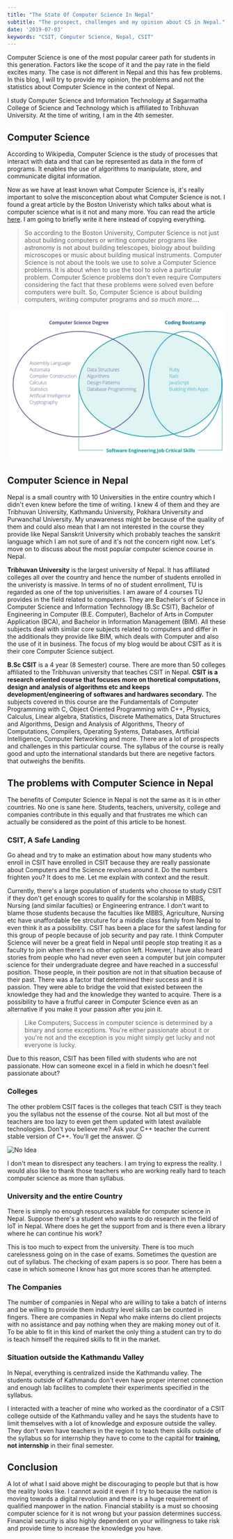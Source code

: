 ```yaml
---
title: "The State Of Computer Science In Nepal"
subtitle: "The prospect, challenges and my opinion about CS in Nepal."
date: '2019-07-03'
keywords: "CSIT, Computer Science, Nepal, CSIT"
---
```


Computer Science is one of the most popular career path for students in this generation. Factors like the scope of it and the pay rate in the field excites many. The case is not different in Nepal and this has few problems. In this blog, I will try to provide my opinion, the problems and not the statistics about Computer Science in the context of Nepal.

I study Computer Science and Information Technology at Sagarmatha College of Science and Technology which is affiliated to Tribhuvan University. At the time of writing, I am in the 4th semester. 

## Computer Science
According to Wikipedia, Computer Science is the study of processes that interact with data and that can be represented as data in the form of programs. It enables the use of algorithms to manipulate, store, and communicate digital information.

Now as we have at least known what Computer Science is, it's really important to solve the misconception about what Computer Science is not. I found a great article by the Boston Univeristy which talks about what is computer science what is it not and many more. You can read the article <a href='https://www.cs.bu.edu/AboutCS/WhatIsCS.pdf' target='_blank'>here</a>. I am going to briefly write it here instead of copying everything. 

>So according to the Boston University, Computer Science is not just about building computers or writing computer programs like astronomy is not about building telescopes, biology about building microscopes or music about building musical instruments. Computer Science is not about the tools we use to solve a Computer Science problems. It is about when to use the tool to solve a particular problem. Computer Science problems don't even require Computers considering the fact that these problems were solved even before computers were built. So, Computer Science is about building computers, writing computer programs and _so much more_....

![Computer Science](./images/cs.png)

## Computer Science in Nepal
Nepal is a small country with 10 Universities in the entire country which I didn't even knew before the time of writing. I knew 4 of them and they are Tribhuvan University, Kathmandu University, Pokhara University and Purwanchal University. My unawareness might be because of the quality of them and could also mean that I am not interested in the course they provide like Nepal Sanskrit University which probably teaches the sanskrit language which I am not sure of and it's not the concern right now. Let's move on to discuss about the most popular computer science course in Nepal.

**Tribhuvan University** is the largest university of Nepal. It has affiliated colleges all over the country and hence the number of students enrolled in the univeristy is massive. In terms of no of student enrollment, TU is regarded as one of the top univerisities. I am aware of 4 courses TU provides in the field related to computers. They are Bachelor's of Science in Computer Science and Information Technology (B.Sc CSIT), Bachelor of Engineering in Computer (B.E. Computer), Bachelor of Arts in Computer Application (BCA), and Bachelor in Information Management (BIM). All these subjects deal with similar core subjects related to computers and differ in the additionals they provide like BIM, which deals with Computer and also the use of it in business. The focus of my blog would be about CSIT as it is their core Computer Science subject.

**B.Sc CSIT** is a 4 year (8 Semester) course. There are more than 50 colleges affiliated to the Tribhuvan university that teaches CSIT in Nepal. **CSIT is a research oriented course that focuses more on thoretical computations, design and analysis of algorithms etc and keeps development/engineering of softwares and hardwares secondary.** The subjects covered in this course are the Fundamentals of Computer Programming with C, Object Oriented Programming with C++, Physics, Calculus, Linear algebra, Statistics, Discrete Mathematics, Data Structures and Algorithms, Design and Analysis of Algorithms, Theory of Computations, Compilers, Operating Systems, Databases, Artificial Intelligence, Computer Networking and more. There are a lot of prospects and challenges in this particular course. The syllabus of the course is really good and upto the international standards but there are negetive factors that outweighs the benifits.

## The problems with Computer Science in Nepal
The benefits of Computer Science in Nepal is not the same as it is in other countries. No one is sane here. Students, teachers, university, college and companies contribute in this equally and that frustrates me which can actually be considered as the point of this article to be honest.

### CSIT, A Safe Landing
Go ahead and try to make an estimation about how many students who enroll in CSIT have enrolled in CSIT because they are really passionate about Computers and the Science revolves around it. Do the numbers frighten you? It does to me. Let me explain with context and the result.

Currently, there's a large population of students who choose to study CSIT if they don't get enough scores to qualify for the scolarship in MBBS, Nursing (and similar faculties) or Engineering entrance. I don't want to blame those students because the faculties like MBBS, Agriculture, Nursing etc have unaffordable fee strcuture for a middle class family from Nepal to even think it as a possibility. CSIT has been a place for the safest landing for this group of people because of job security and pay rate. I think Computer Science will never be a great field in Nepal until people stop treating it as a faculty to join when there's no other option left. However, I have also heard stories from people who had never even seen a computer but join computer science for their undergraduate degree and have reached in a successful position. Those people, in their position are not in that situation because of their past. There was a factor that determined their success and it is passion. They were able to bridge the void that existed between the knowledge they had and the knowledge they wanted to acquire. There is a possibility to have a frutful career in Computer Science even as an alternative if you make it your passion after you join it.

>Like Computers, Success in computer science is determined by a binary and some exceptions. You're either passionate about it or you're not and the exception is you might simply get lucky and not everyone is lucky.

Due to this reason, CSIT has been filled with students who are not passionate. How can someone excel in a field in which he doesn't feel passionate about?

### Colleges
The other problem CSIT faces is the colleges that teach CSIT is they teach you the syllabus not the essense of the course. Not all but most of the teachers are too lazy to even get them updated with latest available technologies. Don't you believe me? Ask your C++ teacher the current stable version of C++. You'll get the answer. 😉

![No Idea](https://media.giphy.com/media/bPTXcJiIzzWz6/giphy.gif)

I don't mean to disrespect any teachers. I am trying to express the reality. I would also like to thank those teachers who are working really hard to teach computer science as more than syllabus. 

### University and the entire Country
There is simply no enough resources available for computer science in Nepal. Suppose there's a student who wants to do research in the field of IoT in Nepal. Where does he get the support from and is there even a library where he can continue his work?

This is too much to expect from the university. There is too much carelessness going on in the case of exams. Sometimes the question are out of syllabus. The checking of exam papers is so poor. There has been a case in which someone I know has got more scores than he attempted.

### The Companies
The number of companies in Nepal who are willing to take a batch of interns and be willing to provide them industry level skills can be counted in fingers. There are companies in Nepal who make interns do client projects with no assistance and pay nothing when they are making money out of it. To be able to fit in this kind of market the only thing a student can try to do is teach himself the required skills to fit in the market.

### Situation outside the Kathmandu Valley
In Nepal, everything is centralized inside the Kathmandu valley. The students outside of Kathmandu don't even have proper internet connection and enough lab facilites to complete their experiments specified in the syllabus. 

I interacted with a teacher of mine who worked as the coordinator of a CSIT college outside of the Kathmandu valley and he says the students have to limit themselves with a lot of knowledge and exposure outside the valley. They don't even have teachers in the region to teach them skills outside of the syllabus so for internship they have to come to the capital for **training, not internship** in their final semester. 

## Conclusion
A lot of what I said above might be discouraging to people but that is how the reality looks like. I cannot avoid it even if I try to because the nation is moving towards a digital revolution and there is a huge requirement of qualified manpower in the nation. Financial stability is a must so choosing computer science for it is not wrong but your passion determines success. Financial security is also highly dependent on your willingness to take risk and provide time to increase the knowledge you have.